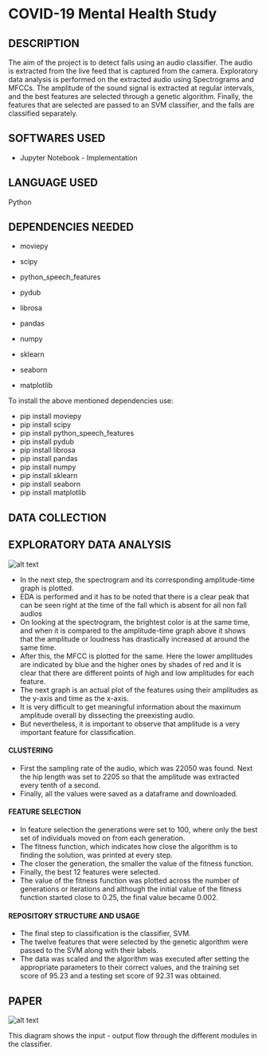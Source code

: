 # COVID-19 Mental Health Study

## DESCRIPTION 

The aim of the project is to detect falls using an audio classifier. The audio is extracted from the live feed that is captured from the camera. Exploratory data analysis is performed on the extracted audio using Spectrograms and MFCCs. The amplitude of the sound signal is extracted at regular intervals, and the best features are selected through a genetic algorithm. Finally, the features that are selected are passed to an SVM classifier, and the falls are classified separately.

## SOFTWARES USED

- Jupyter Notebook - Implementation

## LANGUAGE USED

Python

## DEPENDENCIES NEEDED

- moviepy

- scipy

- python_speech_features 

- pydub 

- librosa

- pandas 

- numpy

- sklearn

- seaborn 

- matplotlib

To install the above mentioned dependencies use:

- pip install moviepy
- pip install scipy
- pip install python_speech_features
- pip install pydub
- pip install librosa
- pip install pandas
- pip install numpy
- pip install sklearn
- pip install seaborn
- pip install matplotlib

## DATA COLLECTION

## EXPLORATORY DATA ANALYSIS

![alt text](https://github.com/charanya78/fall_detection_audios/blob/main/diagrams/arch_diag.PNG)

- In the next step, the spectrogram and its corresponding amplitude-time graph is plotted. 
- EDA is performed and it has to be noted that there is a clear peak that can be seen right at the time of the fall which is absent for all non fall audios
- On looking at the spectrogram, the brightest color is at the same time, and when it is compared to the amplitude-time graph above it shows that the amplitude or loudness has drastically increased at around the same time.
- After this, the MFCC is plotted for the same. Here the lower amplitudes are indicated by blue and the higher ones by shades of red and it is clear that there are different points of high and low amplitudes for each feature. 
- The next graph is an actual plot of the features using their amplitudes as the y-axis and time as the x-axis. 
- It is very difficult to get meaningful information about the maximum amplitude overall by dissecting the preexisting audio. 
- But nevertheless, it is important to observe that amplitude is a very important feature for classification.

#### CLUSTERING

- First the sampling rate of the audio, which was 22050 was found. Next the hip length was set to 2205 so that the amplitude was extracted every tenth of a second. 
- Finally, all the values were saved as a dataframe and downloaded. 

#### FEATURE SELECTION
- In feature selection the generations were set to 100, where only the best set of individuals moved on from each generation. 
- The fitness function, which indicates how close the algorithm is to finding the solution, was printed at every step. 
- The closer the generation, the smaller the value of the fitness function. 
- Finally, the best 12 features were selected. 
- The value of the fitness function was plotted across the number of generations or iterations and although the initial value of the fitness function started close to 0.25, the final value became 0.002.

#### REPOSITORY STRUCTURE AND USAGE

- The final step to classification is the classifier, SVM. 
- The twelve features that were selected by the  genetic algorithm were passed to the SVM along with their labels. 
- The data was scaled and the  algorithm was executed after setting the appropriate parameters to their correct values, and the training set score of 95.23 and a testing set score of 92.31 was obtained. 

## PAPER

![alt text](https://github.com/charanya78/fall_detection_audios/blob/main/diagrams/repo.PNG)

This diagram shows the input - output flow through the different modules in the classifier.



